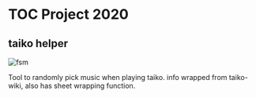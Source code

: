 # TOC Project 2020
## taiko helper

![fsm](https://i.imgur.com/P2doupM.png)

Tool to randomly pick music when playing taiko.
info wrapped from taiko-wiki, 
also has sheet wrapping function.
